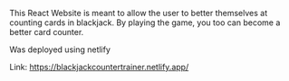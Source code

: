 This React Website is meant to allow the user to better themselves at counting cards in blackjack. By playing the game, you too can become a better card counter. 

Was deployed using netlify

Link: https://blackjackcountertrainer.netlify.app/
